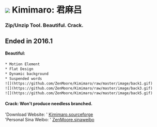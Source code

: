 # ![](https://github.com/ZenMoore/Kimimaro/raw/master/image/DefaultIcon.ico)   Kimimaro: 君麻吕
### Zip/Unzip Tool. Beautiful. Crack.
## Ended in 2016.1
#### Beautiful:
    * Motion Element
    * Flat Design
    * Dynamic background
    * Suspended words
    ![](https://github.com/ZenMoore/Kimimaro/raw/master/image/back1.gif)
    ![](https://github.com/ZenMoore/Kimimaro/raw/master/image/back3.gif)
    ![](https://github.com/ZenMoore/Kimimaro/raw/master/image/back5.gif)
  #### Crack: Won't produce needless branched.<br>
  'Download Website: ' [Kimimaro.sourceforge](www.kimimaro.sourceforge.net "悬停显示")<br>
  'Personal Sina Weibo: ' [ZenMoore.sinaweibo](weibo.com/JavcMak "悬停显示")
